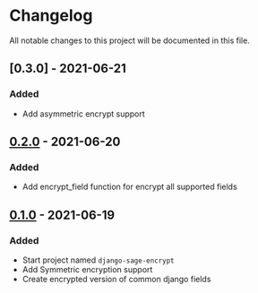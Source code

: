# Changelog

All notable changes to this project will be documented in this file.

## [0.3.0] - 2021-06-21
### Added
- Add asymmetric encrypt support

## [0.2.0] - 2021-06-20
### Added
- Add encrypt_field function for encrypt all supported fields

## [0.1.0] - 2021-06-19
### Added
- Start project named `django-sage-encrypt`
- Add Symmetric encryption support
- Create encrypted version of common django fields

[0.1.0]: https://git.theivan.org/sageteam/encryption/-/compare/master...develop
[0.2.0]: https://git.theivan.org/sageteam/encryption/-/compare/master...develop